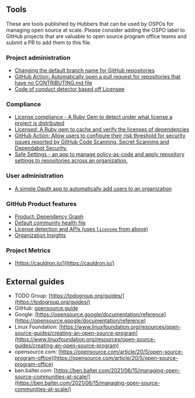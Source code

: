 ## Tools

These are tools published by Hubbers that can be used by OSPOs for managing open source at scale. Please consider adding the OSPO label to GitHub projects that are valuable to open source program office teams and submit a PR to add them to this file.

### Project administration
- [Changing the default branch name for GitHub repositories](https://github.com/github/renaming#renaming-existing-branches)
- [GitHub Action: Automatically open a pull request for repositories that have no CONTRIBUTING.md file](https://github.com/github/automatic-contrib-prs)
- [Code of conduct detector based off Licensee](https://github.com/benbalter/coconductor)

### Compliance
- [License compliance - A Ruby Gem to detect under what license a project is distributed](https://github.com/licensee/licensee)
- [Licensed: A Ruby gem to cache and verify the licenses of dependencies](https://github.com/github/licensed)
- [GitHub Action: Allow users to configure their risk threshold for security issues reported by GitHub Code Scanning, Secret Scanning and Dependabot Security.](https://github.com/marketplace/actions/ghascompliance)
- [Safe Settings - an app to manage policy-as-code and apply repository settings to repositories across an organization.](https://github.com/github/safe-settings)

### User administration
- [A simple Oauth app to automatically add users to an organization](https://github.com/benbalter/add-to-org)

### GitHub Product features
- [Product: Dependency Graph](https://docs.github.com/en/code-security/supply-chain-security/understanding-your-software-supply-chain/about-the-dependency-graph#supported-package-ecosystems)
- [Default community health file](https://docs.github.com/en/communities/setting-up-your-project-for-healthy-contributions/creating-a-default-community-health-file) 
- [License detection and APIs (uses `licensee` from above)](https://docs.github.com/en/rest/reference/licenses)
- [Organization Insights](https://docs.github.com/en/enterprise-cloud@latest/organizations/collaborating-with-groups-in-organizations/viewing-insights-for-your-organization)

### Project Metrics
- [https://cauldron.io/](https://cauldron.io/)

## External guides
- TODO Group: [https://todogroup.org/guides/](https://todogroup.org/guides/)
- GitHub: [opensource.guide](opensource.guide)
- Google: [https://opensource.google/documentation/reference](https://opensource.google/documentation/reference)
- Linux Foundation: [https://www.linuxfoundation.org/resources/open-source-guides/creating-an-open-source-program](https://www.linuxfoundation.org/resources/open-source-guides/creating-an-open-source-program)
- opensource.com: [https://opensource.com/article/20/5/open-source-program-office](https://opensource.com/article/20/5/open-source-program-office)
- ben.balter.com: [https://ben.balter.com/2021/06/15/managing-open-source-communities-at-scale/](https://ben.balter.com/2021/06/15/managing-open-source-communities-at-scale/)
